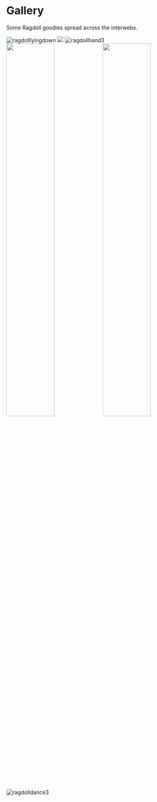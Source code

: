 # Gallery

Some Ragdoll goodies spread across the interwebs.

![ragdolllyingdown](https://user-images.githubusercontent.com/2152766/100759028-1274b600-33e8-11eb-9a39-312ffcd6c0ea.gif)
![](https://user-images.githubusercontent.com/2152766/100639365-fa8c2c00-332c-11eb-86e7-a10a74e6fe15.gif)
![ragdollhand3](https://user-images.githubusercontent.com/2152766/100759070-1d2f4b00-33e8-11eb-92dd-236de487aa42.gif)
<img width=50% src=https://user-images.githubusercontent.com/2152766/100759121-2b7d6700-33e8-11eb-9ec0-269c771f2d29.gif><img width=50% src=https://user-images.githubusercontent.com/2152766/100759130-2ddfc100-33e8-11eb-8533-05ab39f0efc0.gif>
![ragdolldance3](https://user-images.githubusercontent.com/2152766/100759593-b3fc0780-33e8-11eb-99c3-ab50d9eabe31.gif)
